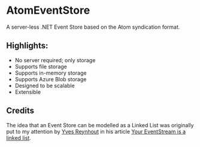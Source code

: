 # AtomEventStore

A server-less .NET Event Store based on the Atom syndication format.

## Highlights:

- No server required; only storage
- Supports file storage
- Supports in-memory storage
- Supports Azure Blob storage
- Designed to be scalable
- Extensible

## Credits

The idea that an Event Store can be modelled as a Linked List was originally put to my attention by [Yves Reynhout](http://seabites.wordpress.com) in his article [Your EventStream is a linked list](http://bit.ly/AqearV).
